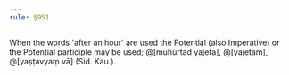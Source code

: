 ```yaml
---
rule: §951
---
```


When the words 'after an hour' are used the Potential (also Imperative) or the Potential participle may be used; @[muhūrtād yajeta], @[yajetām], @[yaṣṭavyaṃ vā] (Sid. Kau.).